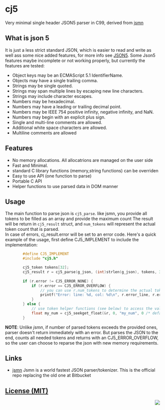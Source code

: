 # cj5
Very minimal single header JSON5 parser in C99, derived from [jsmn](https://github.com/zserge/jsmn)

## What is json 5
It is just a less strict standard JSON, which is easier to read and write as well ass some nice added features, for more info see [JSON5](https://json5.org/). Some Json5 features maybe incomplete or not working properly, but currently the features are tested:
- Object keys may be an ECMAScript 5.1 IdentifierName.
- Objects may have a single trailing comma.
- Strings may be single quoted.
- Strings may span multiple lines by escaping new line characters.
- Strings may include character escapes.
- Numbers may be hexadecimal.
- Numbers may have a leading or trailing decimal point.
- Numbers may be IEEE 754 positive infinity, negative infinity, and NaN.
- Numbers may begin with an explicit plus sign.
- Single and multi-line comments are allowed.
- Additional white space characters are allowed.
- Multiline comments are allowed


## Features
- No memory allocations. All allocatrions are managed on the user side
- Fast and Minimal. 
- standard C library functions (memory,string functions) can be overriden
- Easy to use API (one function to parse)
- Portable C API
- Helper functions to use parsed data in DOM manner

## Usage
The main function to parse json is `cj5_parse`. like jsmn, you provide all tokens to be filled as an array and provide the maximum count
The result will be return in `cj5_result` struct, and `num_tokens` will represent the actual token count that is parsed.  
In case of errors, cj_result.error will be set to an error code. Here's a quick example of the usage, first define CJ5_IMPLEMENT to include the implementation:

```c  
        #define CJ5_IMPLEMENT
        #include "cj5.h"

        cj5_token tokens[32];
        cj5_result r = cj5_parse(g_json, (int)strlen(g_json), tokens, 32);
        
        if (r.error != CJ5_ERROR_NONE) {
            if (r.error == CJ5_ERROR_OVERFLOW) {
                // you can use r.num_tokens to determine the actual token count and reparse
                printf("Error: line: %d, col: %d\n", r.error_line, r.error_code);    
            }
        } else {
            // use token helper functions (see below) to access the values 
            float my_num = cj5_seekget_float(&r, 0, "my_num", 0 /* default value if not found*/ );
        } 
```

**NOTE**: Unlike _jsmn_, if number of parsed tokens exceeds the provided ones, parser doesn't return immediately with an error.
          But parses the JSON to the end, counts all needed tokens and returns with an CJ5_ERROR_OVERFLOW, so the user can 
          choose to reparse the json with new memory requirements.

## Links
- [jsmn](https://github.com/zserge/jsmn) Jsmn is a world fastest JSON parser/tokenizer. This is the official repo replacing the old one at Bitbucket


[License (MIT)](https://github.com/septag/cj5/blob/master/LICENSE)
--------------------------------------------------------------------------

<a href="http://opensource.org/licenses/MIT" target="_blank">
<img align="right" src="http://opensource.org/trademarks/opensource/OSI-Approved-License-100x137.png">

